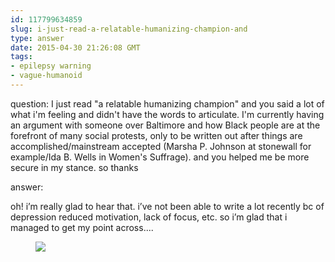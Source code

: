 ```yaml
---
id: 117799634859
slug: i-just-read-a-relatable-humanizing-champion-and
type: answer
date: 2015-04-30 21:26:08 GMT
tags:
- epilepsy warning
- vague-humanoid
---
```

question: I just read "a relatable humanizing champion" and you said a lot of what i'm feeling and didn't have the words to articulate. I'm currently having an argument with someone over Baltimore and how Black people are at the forefront of many social protests, only to be written out after things are accomplished/mainstream accepted (Marsha P. Johnson at stonewall for example/Ida B. Wells in Women's Suffrage). and you helped me be more secure in my stance. so thanks

answer: <p>oh! i’m really glad to hear that. i’ve not been able to write a lot recently bc of depression reduced motivation, lack of focus, etc. so i’m glad that i managed to get my point across....</p><figure data-orig-height="180" data-orig-width="160"><img src="https://31.media.tumblr.com/4ad62fef92bb5d49e962ab482350594a/tumblr_inline_nnn27hZXhV1rdzs46_500.gif" data-orig-height="180" data-orig-width="160"></figure>